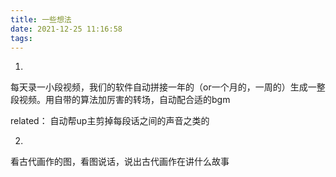 ```yaml
---
title: 一些想法
date: 2021-12-25 11:16:58
tags:
---
```


1. 
每天录一小段视频，我们的软件自动拼接一年的（or一个月的，一周的）生成一整段视频。用自带的算法加厉害的转场，自动配合适的bgm

related：
自动帮up主剪掉每段话之间的声音之类的

2.
看古代画作的图，看图说话，说出古代画作在讲什么故事